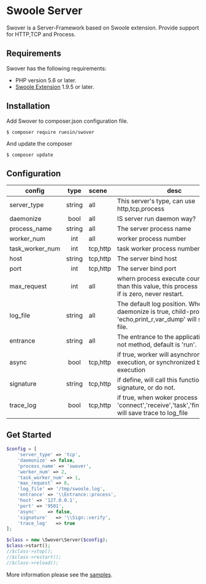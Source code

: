 # Swoole Server
Swover is a Server-Framework based on Swoole extension. Provide support for HTTP,TCP and Process.

## Requirements
Swover has the following requirements:
- PHP version 5.6 or later.
- [Swoole Extension](http://pecl.php.net/package/swoole) 1.9.5 or later.

## Installation
Add Swover to composer.json configuration file.

`$ composer require ruesin/swover`

And update the composer

`$ composer update`

## Configuration

| config | type | scene | desc |
| - | :-: | :- | - |
| server_type | string | all | This server's type, can use http,tcp,process |
| daemonize | bool | all | IS server run daemon way? |
| process_name | string | all | The server process name |
| worker_num | int | all | worker process number |
| task_worker_num | int | tcp,http | task worker process number |
| host | string | tcp,http | The server bind host |
| port | int | tcp,http | The server bind port |
| max_request | int | all | whern process execute count bigger than this value, this process will restart. if is zero, never restart. |
|log_file | string | all | The default log position. When daemonize is true, child-process 'echo,print_r,var_dump' will save to this file.|
| entrance | string | all | The entrance to the application. If has not method, default is 'run'. |
| async | bool | tcp,http | if true, worker will asynchronous execution, or synchronized block execution|
| signature | string | tcp,http | if define, will call this function to verify signature, or do not. |
| trace_log | bool | tcp,http | if true, when woker process 'connect','receive','task','finish','close', will save trace to log_file|


## Get Started
```php
$config = [
    'server_type' => 'tcp',
    'daemonize' => false,
    'process_name' => 'swover',
    'worker_num' => 2,
    'task_worker_num' => 1,
    'max_request' => 0,
    'log_file' => '/tmp/swoole.log',
    'entrance' => '\\Entrance::process',
    'host' => '127.0.0.1',
    'port' => '9501',
    'async'    => false,
    'signature'   => '\\Sign::verify',
    'trace_log'   => true
];

$class = new \Swover\Server($config);
$class->start();
//$class->stop();
//$class->restart();
//$class->reload();
```
More information please see the [samples](./samples).
